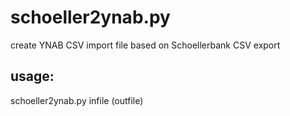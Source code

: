 # schoeller2ynab.py
create YNAB CSV import file based on Schoellerbank CSV export

## usage:
schoeller2ynab.py infile (outfile)